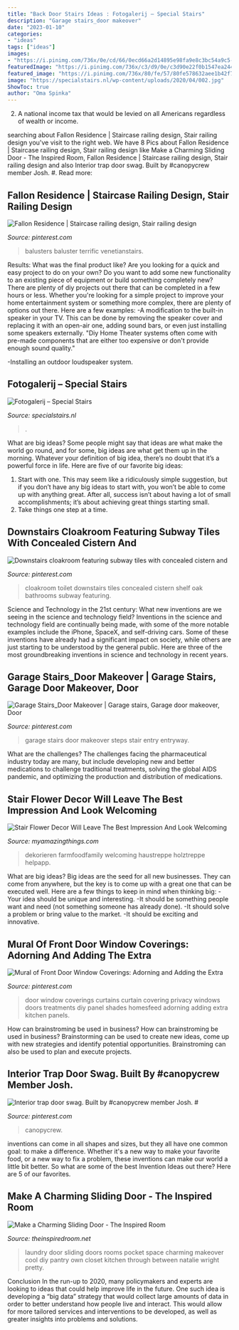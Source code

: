 ```yaml
---
title: "Back Door Stairs Ideas : Fotogalerij – Special Stairs"
description: "Garage stairs_door makeover"
date: "2023-01-10"
categories:
- "ideas"
tags: ["ideas"]
images:
- "https://i.pinimg.com/736x/0e/cd/66/0ecd66a2d14895e98fa9e8c3bc54a9c5--downstairs-cloakroom-downstairs-toilet.jpg"
featuredImage: "https://i.pinimg.com/736x/c3/d9/0e/c3d90e22f0b1547ea244443bfe385c62--door-window-covering-door-window-treatments.jpg"
featured_image: "https://i.pinimg.com/736x/80/fe/57/80fe578632aee1b42f707c65b0fe2ecc.jpg"
image: "https://specialstairs.nl/wp-content/uploads/2020/04/002.jpg"
ShowToc: true
author: "Oma Spinka"
---
```



2. A national income tax that would be levied on all Americans regardless of wealth or income.

	

		
searching about Fallon Residence | Staircase railing design, Stair railing design you've visit to the right web. We have 8 Pics about Fallon Residence | Staircase railing design, Stair railing design like Make a Charming Sliding Door - The Inspired Room, Fallon Residence | Staircase railing design, Stair railing design and also Interior trap door swag. Built by #canopycrew member Josh. #. Read more:
		
    
## Fallon Residence | Staircase Railing Design, Stair Railing Design

<img loading=lazy src="https://i.pinimg.com/736x/80/fe/57/80fe578632aee1b42f707c65b0fe2ecc.jpg" onerror="this.onerror=null;this.src='https://tse2.mm.bing.net/th?id=OIP.39zCZwVgsBoCJS5VDgyq5wHaJ3&amp;pid=15.1';" alt="Fallon Residence | Staircase railing design, Stair railing design">

_Source: pinterest.com_

>balusters baluster terrific venetianstairs. 

	

Results: What was the final product like?
Are you looking for a quick and easy project to do on your own? Do you want to add some new functionality to an existing piece of equipment or build something completely new? There are plenty of diy projects out there that can be completed in a few hours or less. Whether you're looking for a simple project to improve your home entertainment system or something more complex, there are plenty of options out there. Here are a few examples: 
-A modification to the built-in speaker in your TV. This can be done by removing the speaker cover and replacing it with an open-air one, adding sound bars, or even just installing some speakers externally.
"Diy Home Theater systems often come with pre-made components that are either too expensive or don't provide enough sound quality."

-Installing an outdoor loudspeaker system.

    
## Fotogalerij – Special Stairs

<img loading=lazy src="https://specialstairs.nl/wp-content/uploads/2020/04/002.jpg" onerror="this.onerror=null;this.src='https://tse1.mm.bing.net/th?id=OIP.1AGRH8Qw5TWXzqnlFPjhjQHaJ4&amp;pid=15.1';" alt="Fotogalerij – Special Stairs">

_Source: specialstairs.nl_

>. 

	

What are big ideas?
Some people might say that ideas are what make the world go round, and for some, big ideas are what get them up in the morning. Whatever your definition of big idea, there’s no doubt that it’s a powerful force in life. Here are five of our favorite big ideas: 
1. Start with one. This may seem like a ridiculously simple suggestion, but if you don’t have any big ideas to start with, you won’t be able to come up with anything great. After all, success isn’t about having a lot of small accomplishments; it’s about achieving great things starting small. 
2. Take things one step at a time.

    
## Downstairs Cloakroom Featuring Subway Tiles With Concealed Cistern And

<img loading=lazy src="https://i.pinimg.com/736x/0e/cd/66/0ecd66a2d14895e98fa9e8c3bc54a9c5--downstairs-cloakroom-downstairs-toilet.jpg" onerror="this.onerror=null;this.src='https://tse2.mm.bing.net/th?id=OIP.xDtC4Za31lgC0HVtkSOmHwHaNF&amp;pid=15.1';" alt="Downstairs cloakroom featuring subway tiles with concealed cistern and">

_Source: pinterest.com_

>cloakroom toilet downstairs tiles concealed cistern shelf oak bathrooms subway featuring. 

	

Science and Technology in the 21st century: What new inventions are we seeing in the science and technology field?
Inventions in the science and technology field are continually being made, with some of the more notable examples include the iPhone, SpaceX, and self-driving cars. Some of these inventions have already had a significant impact on society, while others are just starting to be understood by the general public. Here are three of the most groundbreaking inventions in science and technology in recent years.

    
## Garage Stairs_Door Makeover | Garage Stairs, Garage Door Makeover, Door

<img loading=lazy src="https://i.pinimg.com/736x/58/34/12/58341256b1736cd7048f01a957eb7afd--garage-stairs-garage-entry.jpg" onerror="this.onerror=null;this.src='https://tse2.mm.bing.net/th?id=OIP.ATvtmViPzC6RsD-iNme9hgHaJ6&amp;pid=15.1';" alt="Garage Stairs_Door Makeover | Garage stairs, Garage door makeover, Door">

_Source: pinterest.com_

>garage stairs door makeover steps stair entry entryway. 

	

What are the challenges?
The challenges facing the pharmaceutical industry today are many, but include developing new and better medications to challenge traditional treatments, solving the global AIDS pandemic, and optimizing the production and distribution of medications.

    
## Stair Flower Decor Will Leave The Best Impression And Look Welcoming

<img loading=lazy src="https://myamazingthings.com/wp-content/uploads/2017/05/stairs-flowers-8-.jpg" onerror="this.onerror=null;this.src='https://tse2.mm.bing.net/th?id=OIP.JjB-ggBPLpb7agpos_qTJAHaJ3&amp;pid=15.1';" alt="Stair Flower Decor Will Leave The Best Impression And Look Welcoming">

_Source: myamazingthings.com_

>dekorieren farmfoodfamily welcoming haustreppe holztreppe helpapp. 

	

What are big ideas?
Big ideas are the seed for all new businesses. They can come from anywhere, but the key is to come up with a great one that can be executed well. Here are a few things to keep in mind when thinking big: 
-Your idea should be unique and interesting. 
-It should be something people want and need (not something someone has already done). 
-It should solve a problem or bring value to the market. 
-It should be exciting and innovative.

    
## Mural Of Front Door Window Coverings: Adorning And Adding The Extra

<img loading=lazy src="https://i.pinimg.com/736x/c3/d9/0e/c3d90e22f0b1547ea244443bfe385c62--door-window-covering-door-window-treatments.jpg" onerror="this.onerror=null;this.src='https://tse1.mm.bing.net/th?id=OIP.dEU805h7YBfcM1YFXmUsqgHaJ3&amp;pid=15.1';" alt="Mural of Front Door Window Coverings: Adorning and Adding the Extra">

_Source: pinterest.com_

>door window coverings curtains curtain covering privacy windows doors treatments diy panel shades homesfeed adorning adding extra kitchen panels. 

	

How can brainstroming be used in business?
How can brainstroming be used in business? Brainstorming can be used to create new ideas, come up with new strategies and identify potential opportunities. Brainstroming can also be used to plan and execute projects.

    
## Interior Trap Door Swag. Built By #canopycrew Member Josh. #

<img loading=lazy src="https://i.pinimg.com/736x/08/16/03/081603681b3e572c2a3e46df018896ed--trap-door-josh.jpg" onerror="this.onerror=null;this.src='https://tse2.mm.bing.net/th?id=OIP.Wt--fDX_pXsifBWy8-h-AwHaFj&amp;pid=15.1';" alt="Interior trap door swag. Built by #canopycrew member Josh. #">

_Source: pinterest.com_

>canopycrew. 

	

inventions can come in all shapes and sizes, but they all have one common goal: to make a difference. Whether it's a new way to make your favorite food, or a new way to fix a problem, these inventions can make our world a little bit better. So what are some of the best Invention Ideas out there? Here are 5 of our favorites.

    
## Make A Charming Sliding Door - The Inspired Room

<img loading=lazy src="https://theinspiredroom.net/wp-content/uploads/2012/01/laundry-room-makeover-sliding-door.jpg" onerror="this.onerror=null;this.src='https://tse4.mm.bing.net/th?id=OIP.8CMguHrLd9p2Shw_MQ7RCQHaLH&amp;pid=15.1';" alt="Make a Charming Sliding Door - The Inspired Room">

_Source: theinspiredroom.net_

>laundry door sliding doors rooms pocket space charming makeover cool diy pantry own closet kitchen through between natalie wright pretty. 

	

Conclusion
In the run-up to 2020, many policymakers and experts are looking to ideas that could help improve life in the future. One such idea is developing a “big data” strategy that would collect large amounts of data in order to better understand how people live and interact. This would allow for more tailored services and interventions to be developed, as well as greater insights into problems and solutions.

